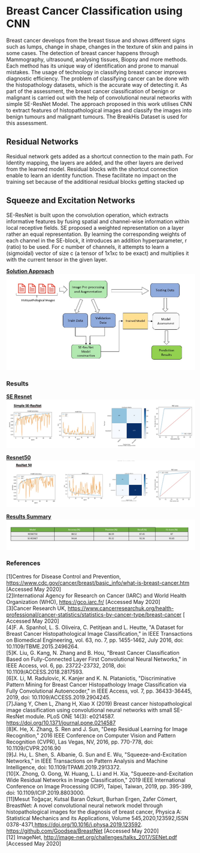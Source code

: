 # Breast Cancer Classification using CNN

Breast cancer develops from the breast tissue and shows different signs such as lumps, change in shape, changes in the texture of skin and pains in some cases. The detection of breast cancer happens through Mammography, ultrasound, analysing tissues, Biopsy and more methods. Each method has its unique way of identification and prone to manual mistakes. The usage of technology in classifying breast cancer improves diagnostic efficiency. The problem of classifying cancer can be done with the histopathology datasets, which is the accurate way of detecting it. 
As part of the assessment, the breast cancer classification of benign or malignant is carried out with the help of convolutional neural networks with simple SE-ResNet Model. The approach proposed in this work utilises CNN to extract features of histopathological images and classify the images into benign tumours and malignant tumours. The BreakHis Dataset is used for this assessment.

## Residual Networks
Residual network gets added as a shortcut connection to the main path. For Identity mapping, the layers are added, and the other layers are derived from the learned model. Residual blocks with the shortcut connection enable to learn an identity function. These facilitate no impact on the training set because of the additional residual blocks getting stacked up



## Squeeze and Excitation Networks
SE-ResNet is built upon the convolution operation, which extracts informative features by fusing spatial and channel-wise information within local receptive fields.
SE proposed a weighted representation on a layer rather an equal representation. By learning the corresponding weights of each channel in the SE-block, it introduces an addition hyperparameter, r (ratio) to be used. For c number of channels, it attempts to learn a (sigmoidal) vector of size c (a tensor of 1x1xc to be exact) and multiplies it with the current tensor in the given layer.



<ins><b>Solution Approach</b></ins>
<img src="./images/SolutionApproach.jpg">

### Results
<ins><b>SE Resnet</b></ins>
<img src="./images/SimpleSEResnet.jpg">

<ins><b>Resnet50</b></ins>
<img src="./images/Resnet50.jpg">

<ins><b>Results Summary</b></ins>
<img src="./images/Results.jpg">

### References

[1]Centres for Disease Control and Prevention, https://www.cdc.gov/cancer/breast/basic_info/what-is-breast-cancer.htm [Accessed May 2020]<br>
[2]International Agency for Research on Cancer (IARC) and World Health Organization (WHO), https://gco.iarc.fr/ [Accessed May 2020]<br>
[3]Cancer Research UK, https://www.cancerresearchuk.org/health-professional/cancer-statistics/statistics-by-cancer-type/breast-cancer [ Accessed May 2020]<br>
[4]F. A. Spanhol, L. S. Oliveira, C. Petitjean and L. Heutte, "A Dataset for Breast Cancer Histopathological Image Classification," in IEEE Transactions on Biomedical Engineering, vol. 63, no. 7, pp. 1455-1462, July 2016, doi: 10.1109/TBME.2015.2496264.<br>
[5]K. Liu, G. Kang, N. Zhang and B. Hou, "Breast Cancer Classification Based on Fully-Connected Layer First Convolutional Neural Networks," in IEEE Access, vol. 6, pp. 23722-23732, 2018, doi: 10.1109/ACCESS.2018.2817593.<br>
[6]X. Li, M. Radulovic, K. Kanjer and K. N. Plataniotis, "Discriminative Pattern Mining for Breast Cancer Histopathology Image Classification via Fully Convolutional Autoencoder," in IEEE Access, vol. 7, pp. 36433-36445, 2019, doi: 10.1109/ACCESS.2019.2904245.<br>
[7]Jiang Y, Chen L, Zhang H, Xiao X (2019) Breast cancer histopathological image classification using convolutional neural networks with small SE-ResNet module. PLoS ONE 14(3): e0214587. https://doi.org/10.1371/journal.pone.0214587<br>
[8]K. He, X. Zhang, S. Ren and J. Sun, "Deep Residual Learning for Image Recognition," 2016 IEEE Conference on Computer Vision and Pattern Recognition (CVPR), Las Vegas, NV, 2016, pp. 770-778, doi: 10.1109/CVPR.2016.90<br>
[9]J. Hu, L. Shen, S. Albanie, G. Sun and E. Wu, "Squeeze-and-Excitation Networks," in IEEE Transactions on Pattern Analysis and Machine Intelligence, doi: 10.1109/TPAMI.2019.2913372.<br>
[10]X. Zhong, O. Gong, W. Huang, L. Li and H. Xia, "Squeeze-and-Excitation Wide Residual Networks in Image Classification," 2019 IEEE International Conference on Image Processing (ICIP), Taipei, Taiwan, 2019, pp. 395-399, doi: 10.1109/ICIP.2019.8803000.<br>
[11]Mesut Toğaçar, Kutsal Baran Özkurt, Burhan Ergen, Zafer Cömert, BreastNet: A novel convolutional neural network model through histopathological images for the diagnosis of breast cancer, Physica A: Statistical Mechanics and its Applications, Volume
545,2020,123592,ISSN 0378-4371,https://doi.org/10.1016/j.physa.2019.123592. https://github.com/Goodsea/BreastNet [Accessed May 2020] <br>
[12] ImageNet, http://image-net.org/challenges/talks_2017/SENet.pdf [Accessed May 2020] <br>

